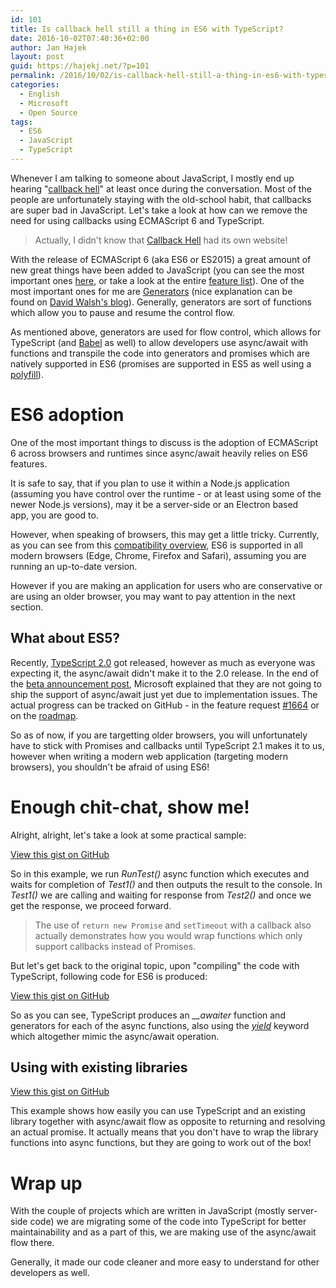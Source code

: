 ```yaml
---
id: 101
title: Is callback hell still a thing in ES6 with TypeScript?
date: 2016-10-02T07:40:36+02:00
author: Jan Hajek
layout: post
guid: https://hajekj.net/?p=101
permalink: /2016/10/02/is-callback-hell-still-a-thing-in-es6-with-typescript/
categories:
  - English
  - Microsoft
  - Open Source
tags:
  - ES6
  - JavaScript
  - TypeScript
---
```


<p>Whenever I am talking to someone about JavaScript, I mostly end up hearing "<a href="http://callbackhell.com/">callback hell</a>" at least once during the conversation. Most of the people are unfortunately staying with the old-school habit, that callbacks are super bad in JavaScript. Let's take a look at how can we remove the need for using callbacks using ECMAScript 6 and TypeScript.</p>



<!--more-->


<!-- wp:quote {"coblocks":[]} -->
<blockquote class="wp-block-quote"><p>Actually, I didn't know that <a href="http://callbackhell.com/">Callback Hell</a> had its own website!</p></blockquote>
<!-- /wp:quote -->


<p>With the release of ECMAScript 6 (aka ES6 or ES2015) a great amount of new great things have been added to JavaScript (you can see the most important ones <a href="https://mva.microsoft.com/en-US/training-courses/gamechanging-features-in-es2015-16640">here</a>, or take a look at the entire <a href="http://es6-features.org">feature list</a>). One of the most important ones for me are <a href="https://developer.mozilla.org/en-US/docs/Web/JavaScript/Reference/Statements/function*">Generators</a>&nbsp;(nice explanation can be found&nbsp;on <a href="https://davidwalsh.name/es6-generators">David Walsh's blog</a>). Generally, generators are&nbsp;sort of functions which allow you to pause and resume the control flow.</p>



<p>As mentioned above, generators are used for flow control, which allows for TypeScript (and <a href="https://babeljs.io/docs/plugins/transform-async-to-generator/">Babel</a> as well) to allow developers use async/await with functions and transpile the code into generators and promises&nbsp;which are natively supported in ES6 (promises are supported in ES5 as well using a <a href="http://polyfill.io/">polyfill</a>).</p>



<h1>ES6 adoption</h1>



<p>One of the most important things to discuss is the adoption of ECMAScript 6 across browsers and runtimes since async/await heavily relies on ES6 features.</p>



<p>It is safe to say, that if you plan to use it within a Node.js application (assuming you have control over the runtime - or at least using some of the newer Node.js versions), may it be a server-side or an Electron based app,&nbsp;you are good to.</p>



<p>However, when speaking of browsers, this may&nbsp;get a little&nbsp;tricky. Currently, as you can see from this <a href="https://kangax.github.io/compat-table/es6/">compatibility overview</a>, ES6 is supported in all modern browsers (Edge, Chrome, Firefox and Safari), assuming you are running an up-to-date version.</p>



<p>However if you are making an application for users who are conservative or are using an older browser, you may want to pay attention in the next section.</p>



<h2>What about ES5?</h2>



<p>Recently, <a href="https://www.typescriptlang.org/docs/release-notes/typescript-2.0.html">TypeScript 2.0</a> got released, however as much as everyone was expecting it, the async/await didn't make it to the 2.0 release. In the end of the <a href="https://blogs.msdn.microsoft.com/typescript/2016/07/11/announcing-typescript-2-0-beta/">beta announcement post</a>, Microsoft explained that they are not going to ship the support of async/await just yet due to implementation issues. The actual progress can be tracked on GitHub - in the feature request&nbsp;<a href="https://github.com/Microsoft/TypeScript/issues/1664">#1664</a>&nbsp;or on the <a href="https://github.com/Microsoft/TypeScript/wiki/Roadmap">roadmap</a>.</p>



<p>So as of now, if you are targetting older browsers, you will unfortunately have to stick with Promises and callbacks until TypeScript 2.1 makes it to us, however when writing a modern web application (targeting modern browsers), you shouldn't be afraid of using ES6!</p>



<h1>Enough chit-chat, show me!</h1>



<p>Alright, alright, let's take a look at some practical sample:</p>


<!-- wp:coblocks/gist {"url":"https://gist.github.com/hajekj/17ab3a7a18b1ad545ff000252dc35451","file":"101-1.ts","coblocks":[]} -->
<div class="wp-block-coblocks-gist"><script src="https://gist.github.com/hajekj/17ab3a7a18b1ad545ff000252dc35451.js?file=101-1.ts"></script><noscript><a href="https://gist.github.com/hajekj/17ab3a7a18b1ad545ff000252dc35451#file-101-1-ts">View this gist on GitHub</a></noscript></div>
<!-- /wp:coblocks/gist -->


<p>So in this example, we run <em>RunTest()</em> async function which executes and waits for completion of <em>Test1()</em> and then outputs the result to the console. In <em>Test1()</em> we are calling and waiting for response from <em>Test2()</em> and once we get the response, we proceed forward.</p>


<!-- wp:quote {"coblocks":[]} -->
<blockquote class="wp-block-quote"><p>The use of&nbsp;<code>return new Promise</code> and <code>setTimeout</code> with a callback also actually demonstrates how you would wrap functions which only support callbacks instead of Promises.</p></blockquote>
<!-- /wp:quote -->


<p>But let's get back to the original topic, upon "compiling" the code with TypeScript, following code for ES6&nbsp;is produced:</p>


<!-- wp:coblocks/gist {"url":"https://gist.github.com/hajekj/17ab3a7a18b1ad545ff000252dc35451","file":"101-2.js","coblocks":[]} -->
<div class="wp-block-coblocks-gist"><script src="https://gist.github.com/hajekj/17ab3a7a18b1ad545ff000252dc35451.js?file=101-2.js"></script><noscript><a href="https://gist.github.com/hajekj/17ab3a7a18b1ad545ff000252dc35451#file-101-2-js">View this gist on GitHub</a></noscript></div>
<!-- /wp:coblocks/gist -->


<p>So as you can see, TypeScript produces an <em>__awaiter</em> function and generators for each of the async&nbsp;functions,&nbsp;also using the <a href="https://developer.mozilla.org/en/docs/Web/JavaScript/Reference/Operators/yield"><em>yield</em></a>&nbsp;keyword which altogether mimic the async/await operation.</p>



<h2>Using with existing libraries</h2>


<!-- wp:coblocks/gist {"url":"https://gist.github.com/hajekj/17ab3a7a18b1ad545ff000252dc35451","file":"101-3.ts","coblocks":[]} -->
<div class="wp-block-coblocks-gist"><script src="https://gist.github.com/hajekj/17ab3a7a18b1ad545ff000252dc35451.js?file=101-3.ts"></script><noscript><a href="https://gist.github.com/hajekj/17ab3a7a18b1ad545ff000252dc35451#file-101-3-ts">View this gist on GitHub</a></noscript></div>
<!-- /wp:coblocks/gist -->


<p>This example shows how easily you can use TypeScript and an existing library together with async/await flow as opposite to returning and resolving an actual promise. It actually means that you don't have to wrap the library functions into async functions, but they are going to work out of the box!</p>



<h1>Wrap up</h1>



<p>With the couple of projects which are written in JavaScript (mostly server-side code) we are migrating some of the code into TypeScript for better maintainability and&nbsp;as a&nbsp;part of this, we are making use of the async/await flow there.</p>



<p>Generally, it made our code cleaner and more easy to understand for other developers as well.</p>
